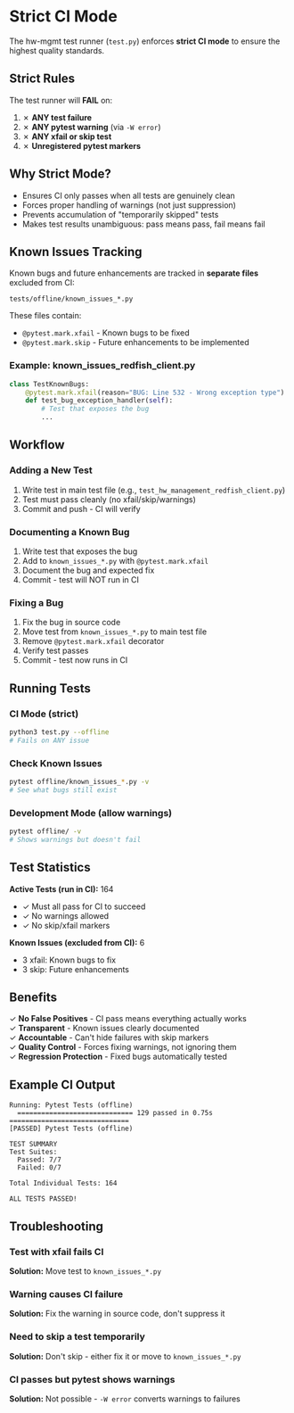 # Strict CI Mode

The hw-mgmt test runner (`test.py`) enforces **strict CI mode** to ensure the highest quality standards.

## Strict Rules

The test runner will **FAIL** on:

1. ✗ **ANY test failure**
2. ✗ **ANY pytest warning** (via `-W error`)
3. ✗ **ANY xfail or skip test**
4. ✗ **Unregistered pytest markers**

## Why Strict Mode?

- Ensures CI only passes when all tests are genuinely clean
- Forces proper handling of warnings (not just suppression)
- Prevents accumulation of "temporarily skipped" tests
- Makes test results unambiguous: pass means pass, fail means fail

## Known Issues Tracking

Known bugs and future enhancements are tracked in **separate files** excluded from CI:

```
tests/offline/known_issues_*.py
```

These files contain:
- `@pytest.mark.xfail` - Known bugs to be fixed
- `@pytest.mark.skip` - Future enhancements to be implemented

### Example: known_issues_redfish_client.py

```python
class TestKnownBugs:
    @pytest.mark.xfail(reason="BUG: Line 532 - Wrong exception type")
    def test_bug_exception_handler(self):
        # Test that exposes the bug
        ...
```

## Workflow

### Adding a New Test

1. Write test in main test file (e.g., `test_hw_management_redfish_client.py`)
2. Test must pass cleanly (no xfail/skip/warnings)
3. Commit and push - CI will verify

### Documenting a Known Bug

1. Write test that exposes the bug
2. Add to `known_issues_*.py` with `@pytest.mark.xfail`
3. Document the bug and expected fix
4. Commit - test will NOT run in CI

### Fixing a Bug

1. Fix the bug in source code
2. Move test from `known_issues_*.py` to main test file
3. Remove `@pytest.mark.xfail` decorator
4. Verify test passes
5. Commit - test now runs in CI

## Running Tests

### CI Mode (strict)
```bash
python3 test.py --offline
# Fails on ANY issue
```

### Check Known Issues
```bash
pytest offline/known_issues_*.py -v
# See what bugs still exist
```

### Development Mode (allow warnings)
```bash
pytest offline/ -v
# Shows warnings but doesn't fail
```

## Test Statistics

**Active Tests (run in CI):** 164
- ✓ Must all pass for CI to succeed
- ✓ No warnings allowed
- ✓ No skip/xfail markers

**Known Issues (excluded from CI):** 6
- 3 xfail: Known bugs to fix
- 3 skip: Future enhancements

## Benefits

✓ **No False Positives** - CI pass means everything actually works  
✓ **Transparent** - Known issues clearly documented  
✓ **Accountable** - Can't hide failures with skip markers  
✓ **Quality Control** - Forces fixing warnings, not ignoring them  
✓ **Regression Protection** - Fixed bugs automatically tested  

## Example CI Output

```
Running: Pytest Tests (offline)
  ============================= 129 passed in 0.75s ==============================
[PASSED] Pytest Tests (offline)

TEST SUMMARY
Test Suites:
  Passed: 7/7
  Failed: 0/7

Total Individual Tests: 164

ALL TESTS PASSED!
```

## Troubleshooting

### Test with xfail fails CI
**Solution:** Move test to `known_issues_*.py`

### Warning causes CI failure
**Solution:** Fix the warning in source code, don't suppress it

### Need to skip a test temporarily
**Solution:** Don't skip - either fix it or move to `known_issues_*.py`

### CI passes but pytest shows warnings
**Solution:** Not possible - `-W error` converts warnings to failures
